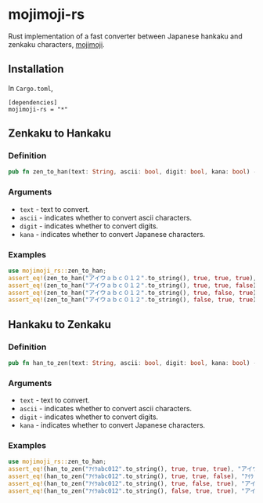 # mojimoji-rs
Rust implementation of a fast converter between Japanese hankaku and zenkaku characters, [mojimoji](https://github.com/studio-ousia/mojimoji).

## Installation
In `Cargo.toml`,
```
[dependencies]  
mojimoji-rs = "*"
```

## Zenkaku to Hankaku
### Definition
```rust
pub fn zen_to_han(text: String, ascii: bool, digit: bool, kana: bool) -> String
```
### Arguments
* `text` - text to convert.
* `ascii` - indicates whether to convert ascii characters.
* `digit` - indicates whether to convert digits.
* `kana` - indicates whether to convert Japanese characters.
### Examples
```rust
use mojimoji_rs::zen_to_han;
assert_eq!(zen_to_han("アイウａｂｃ０１２".to_string(), true, true, true), "ｱｲｳabc012".to_string());
assert_eq!(zen_to_han("アイウａｂｃ０１２".to_string(), true, true, false), "アイウabc012".to_string());
assert_eq!(zen_to_han("アイウａｂｃ０１２".to_string(), true, false, true), "ｱｲｳabc０１２".to_string());
assert_eq!(zen_to_han("アイウａｂｃ０１２".to_string(), false, true, true), "ｱｲｳａｂｃ012".to_string());
```
## Hankaku to Zenkaku

### Definition
```rust
pub fn han_to_zen(text: String, ascii: bool, digit: bool, kana: bool) -> String
```
### Arguments
* `text` - text to convert.
* `ascii` - indicates whether to convert ascii characters.
* `digit` - indicates whether to convert digits.
* `kana` - indicates whether to convert Japanese characters.
### Examples
```rust
use mojimoji_rs::zen_to_han;
assert_eq!(han_to_zen("ｱｲｳabc012".to_string(), true, true, true), "アイウａｂｃ０１２".to_string());
assert_eq!(han_to_zen("ｱｲｳabc012".to_string(), true, true, false), "ｱｲｳａｂｃ０１２".to_string());
assert_eq!(han_to_zen("ｱｲｳabc012".to_string(), true, false, true), "アイウａｂｃ012".to_string());
assert_eq!(han_to_zen("ｱｲｳabc012".to_string(), false, true, true), "アイウabc０１２".to_string());
```


